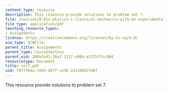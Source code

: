 ```yaml
---
content_type: resource
description: This resource provide solutions to problem set 7.
file: /courses/8-01x-physics-i-classical-mechanics-with-an-experimental-focus-fall-2002/f977f64ac693d67fce3624138882fd0f_sol7.pdf
file_type: application/pdf
learning_resource_types:
- Assignments
license: https://creativecommons.org/licenses/by-nc-sa/4.0/
ocw_type: OCWFile
parent_title: Assignments
parent_type: CourseSection
parent_uid: 200a7e41-26a7-1317-a96b-a727b7fcc90d
resourcetype: Document
title: sol7.pdf
uid: f977f64a-c693-d67f-ce36-24138882fd0f
---
```

This resource provide solutions to problem set 7.
